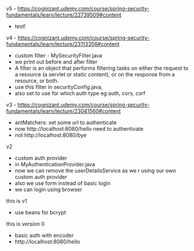 v5 - https://cognizant.udemy.com/course/spring-security-fundamentals/learn/lecture/22739509#content

  - test!

v4 - https://cognizant.udemy.com/course/spring-security-fundamentals/learn/lecture/23113356#content

  - custom filter - MySecurityFilter.java
  - we print out before and after filter
  - A filter is an object that performs filtering tasks on either the request to a resource (a servlet or static content), or on the response from a resource, or both.
  - use this filter in securityConfig.java,
  - also set to use for which auth type eg auth, cors, csrf

v3 - https://cognizant.udemy.com/course/spring-security-fundamentals/learn/lecture/23041560#content

  - antMatchers: set some url to authenticate
  - now http://localhost:8080/hello need to authentivate
  - not http://localhost:8080/bye


v2
  - custom auth provider
  - in MyAuthenticationProvider.java
  - now we can remove the userDetailsService as we r using our own custom auth provider
  - also we use form instead of basic login
  - we can login using browser

this is v1
  - use beans for bcrypt

this is version 0
 - basic auth with encoder
 - http://localhost:8080/hello  